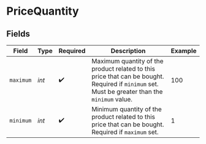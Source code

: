 # PriceQuantity


## Fields

| Field                                                                                                                                          | Type                                                                                                                                           | Required                                                                                                                                       | Description                                                                                                                                    | Example                                                                                                                                        |
| ---------------------------------------------------------------------------------------------------------------------------------------------- | ---------------------------------------------------------------------------------------------------------------------------------------------- | ---------------------------------------------------------------------------------------------------------------------------------------------- | ---------------------------------------------------------------------------------------------------------------------------------------------- | ---------------------------------------------------------------------------------------------------------------------------------------------- |
| `maximum`                                                                                                                                      | *int*                                                                                                                                          | :heavy_check_mark:                                                                                                                             | Maximum quantity of the product related to this price that can be bought. Required if `minimum` set. Must be greater than the `minimum` value. | 100                                                                                                                                            |
| `minimum`                                                                                                                                      | *int*                                                                                                                                          | :heavy_check_mark:                                                                                                                             | Minimum quantity of the product related to this price that can be bought. Required if `maximum` set.                                           | 1                                                                                                                                              |